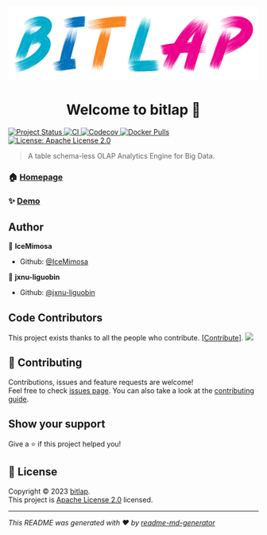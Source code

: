 <div align="center"><img src="bitlap.png" center/></div>

<h1 align="center">Welcome to bitlap 👋</h1>
<p>
  <a href="https://github.com/zio/zio/wiki/Project-Stages" target="_blank">
    <img alt="Project Status" src="https://img.shields.io/badge/Project%20Stage-Experimental-orange.svg" />
  </a>
  <a href="https://github.com/bitlap/bitlap/actions/workflows/ci.yml" target="_blank">
    <img alt="CI" src="https://github.com/bitlap/bitlap/actions/workflows/ci.yml/badge.svg?cacheSeconds=2592000" />
  </a>
  <a href="https://codecov.io/gh/bitlap/bitlap" target="_blank">
    <img alt="Codecov" src="https://codecov.io/gh/bitlap/bitlap/branch/dev/graph/badge.svg?token=9XJ2LC2K8M&cacheSeconds=2592000" />
  </a>
  <a href="https://hub.docker.com/r/liguobin/bitlap/tags" target="_blank">
    <img alt="Docker Pulls" src="https://img.shields.io/docker/pulls/liguobin/bitlap.svg" />
  </a>
  <a href="https://opensource.org/licenses/Apache-2.0" target="_blank">
    <img alt="License: Apache License 2.0" src="https://img.shields.io/badge/License-Apache License 2.0-yellow.svg" />
  </a>
</p>

> A table schema-less OLAP Analytics Engine for Big Data.

### 🏠 [Homepage](https://bitlap.org/)

### ✨ [Demo](http://im.dreamylost.cn:18081)

## Author

👤 **IceMimosa**

* Github: [@IceMimosa](https://github.com/IceMimosa)

👤 **jxnu-liguobin**

* Github: [@jxnu-liguobin](https://github.com/jxnu-liguobin)

## Code Contributors

This project exists thanks to all the people who contribute. [[Contribute](CONTRIBUTING.md)].
<a href="https://github.com/bitlap/bitlap/graphs/contributors"><img src="https://opencollective.com/bitlap-project/contributors.svg?width=890&button=false" /></a>


## 🤝 Contributing

Contributions, issues and feature requests are welcome!<br />Feel free to check [issues page](https://github.com/bitlap/bitlap/issues). You can also take a look at the [contributing guide](https://github.com/bitlap/bitlap/blob/dev/CONTRIBUTING.md).

## Show your support

Give a ⭐️ if this project helped you!

## 📝 License

Copyright © 2023 [bitlap](https://github.com/bitlap).<br />
This project is [Apache License 2.0](https://opensource.org/licenses/Apache-2.0) licensed.

***
_This README was generated with ❤️ by [readme-md-generator](https://github.com/kefranabg/readme-md-generator)_

